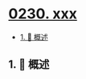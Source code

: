 # [0230. xxx](https://github.com/Tdahuyou/TNotes.leetcode/tree/main/notes/0230.%20xxx)

<!-- region:toc -->

- [1. 📝 概述](#1--概述)

<!-- endregion:toc -->

## 1. 📝 概述
